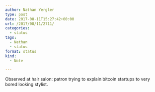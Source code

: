 ```yaml
---
author: Nathan Yergler
type: post
date: 2017-08-11T15:27:42+00:00
url: /2017/08/11/2711/
categories:
  - status
tags:
  - Nathan
  - status
format: status
kind:
  - Note

---
```

Observed at hair salon: patron trying to explain bitcoin startups to very bored looking stylist.